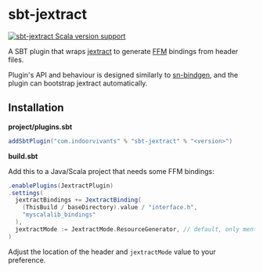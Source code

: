 # sbt-jextract

[![sbt-jextract Scala version support](https://index.scala-lang.org/indoorvivants/sbt-jextract/sbt-jextract/latest-by-scala-version.svg?platform=sbt1)](https://index.scala-lang.org/indoorvivants/sbt-jextract/sbt-jextract)

A SBT plugin that wraps [jextract](https://github.com/openjdk/jextract) to generate 
[FFM](https://docs.oracle.com/en/java/javase/23/core/foreign-function-and-memory-api.html#GUID-E7255CE9-5A95-437C-B37A-276B6C9B5F4D) bindings from header files.

Plugin's API and behaviour is designed similarly to [sn-bindgen](https://sn-bindgen.indoorvivants.com/), and the plugin can bootstrap jextract automatically.


## Installation

**project/plugins.sbt**

```scala
addSbtPlugin("com.indoorvivants" % "sbt-jextract" % "<version>")
```

**build.sbt**

Add this to a Java/Scala project that needs some FFM bindings:

```scala
.enablePlugins(JextractPlugin)
.settings(
  jextractBindings += JextractBinding(
    (ThisBuild / baseDirectory).value / "interface.h",
    "myscalalib_bindings"
  ),
  jextractMode := JextractMode.ResourceGenerator, // default, only mentioned for documentation purposes
)
```

Adjust the location of the header and `jextractMode` value to your preference.
